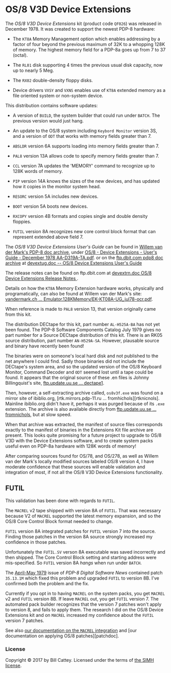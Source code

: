 # OS/8 V3D Device Extensions

The _OS/8 V3D Device Extensions_ kit (product code `QF026`) was released
in December 1978. It was created to support the newest PDP-8 hardware:

*   The `KT8A` Memory Management option which enables addressing by a
    factor of four beyond the previous maximum of 32K to a whopping
    128K of memory. The highest memory field for a PDP-8a goes up from
    7 to 37 (octal).

*   The `RL01` disk supporting 4 times the previous usual disk capacity,
    now up to nearly 5 Meg.

*   The `RX02` double-density floppy disks.

* Device drivers `VXSY` and `VXNS` enables use of `KT8A` extended
    memory as a file oriented system or non-system device.

This distribution contains software updates:

*   A version of `BUILD`, the system builder that could run under
    `BATCH`.  The previous version would just hang.

*   An update to the OS/8 system including `Keybord Monitor` version
    3S, and a version of `ODT` that works with memory fields greater
    than 7.

*   `ABSLDR` version 6A supports loading into memory fields greater
    than 7.

*   `PAL8` version 13A allows code to specify memory fields greater
    than 7.

*   `CCL` version 7A updates the 'MEMORY' command to recognize up
    to 128K words of memory.

*   `PIP` version 14A knows the sizes of the new devices, and has
    updated how it copies in the monitor system head.

*   `RESORC` version 5A includes new devices.

*   `BOOT` version 5A boots new devices.

*   `RXCOPY` version 4B formats and copies single and double density
    floppies.

*   `FUTIL` version 8A recognizes new core control block format that
    can represent extended above field 7.

The _OS/8 V3D Device Extensions User's Guide_ can be found
in [Willem van der Mark's PDP-8 doc archive][vdmdoc], under
[OS/8 - Device Extensions - User's Guide - December 1978 AA-D319A-TA.pdf][vdmextensions].
or on the [ftp.dbit.com pdp8 doc archive][dbitdoc] at [devextug.doc --
OS/8 Device Extensions User's Guide][dbitug]

The release notes can be found on ftp.dbit.com at [devextrn.doc	OS/8
Device Extensions Release Notes ][dbitrn].

Details on how the `KT8A` Memory Extension hardware works, physically
and programatically, can also be found at Willem van der Mark's site:
[vandermark.ch ... Emulator.128KMemory/EK-KT08A-UG_jul78-ocr.pdf][kt8adoc].

When reference is made to `PAL8` version 13, that version originally came
from this kit.

The distribution DECtape for this kit, part number `AL-H525A-BA` has
not yet been found.  The PDP-8 Software Components Catalog July 1979
gives no part number for a Source DECtape distribution of this kit.
There is an RK05 source distribution, part number
`AN-H529A-SA`. However, plausable source and binary have recently been
found!

The binaries were on someone's local hard disk and not published to
the net anywhere I could find.  Sadly those binaries did not include
the DECtape's system area, and so the updated version of the OS/8
Keyboard Monitor, Command Decoder and `ODT` seemed lost until a tape
could be found. It appears that the original source of these .en files
is Johnny Billingquist's site, [ftp.update.uu.se ... dectape1][uuseext1].

Then, however, a self-extracting archive called, `os8v3f.exe` was
found on a mirror site of ibiblio.org, [rtk.mirrors.pdp-11.ru
... fromhichols][rtknicnols]. Mainline ibiblio.org didn't have it, perhaps it was
purged because of its `.exe` extension.  The archive is also available
directly from [ftp.update.uu.se ... fromnichols][uusenichols], but at slow speed.

When that archive was extracted, the manifest of source files
corresponds exactly to the manifest of binaries in the Extensions Kit
file archive are present.  This looks quite promising for a future
project to upgrade to OS/8 V3D with the Device Extensions software,
and to create system packs useful even on PDP-8a hardware with 128K
words of memory!

After comparing sources found for OS/78, and OS/278, as well as Willem
van der Mark's locally modified sources labeled OS/8 version 4, I have
moderate confidence that these sources will enable validation and
integration of most, if not all the OS/8 V3D Device Extensions
functionality.

[rtknichols]: http://rtk.mirrors.pdp-11.ru/ftp.update.uu.se/pdp8/pdp-8/fromnichols/
[uuseext1]: ftp://ftp.update.uu.se/pub/pdp8/pdp-8/os8/os8.v3d/binaries/devext/dectapes/dectape1/
[uusenichols]: ftp://ftp.update.uu.se/pub/pdp8/pdp-8/fromnichols/

## FUTIL

This validation has been done with regards to `FUTIL`.

The `MACREL` v2 tape shipped with version 8A of `FUTIL`. That was
necessary because V2 of `MACREL` supported the latest memory
expansion, and so the OS/8 Core Control Block format needed to change.

`FUTIL` version 8A integrated patches for `FUTIL` version 7 into the
source.  Finding those patches in the version 8A source strongly
increased my confidence in those patches.

Unfortunately the `FUTIL.SV` verson 8A executable was saved
incorrectly and then shipped. The Core Control Block setting and
starting address were mis-specified. So `FUTIL` version 8A *hangs*
when run under `BATCH`.

The [April-May 1979][dsn1979apr] issue of _PDP-8 Digital Software
News_ contained patch `35.13.1M` which fixed this problem and upgraded
`FUTIL` to version 8B.  I've confirmed both the problem and the fix.

Currently if you opt in to having `MACREL` on the system packs, you
get `MACREL` v2 and `FUTIL` version 8B. If leave `MACREL` out, you get
`FUTIL` version 7. The automated pack builder recognizes that the
version 7 patches won't apply to version 8, and fails to apply them.
The research I did on the OS/8 Device Extensions kit and on
`MACREL` increased my confidence about the `FUTIL` version 7 patches.

See also [our documentation on the `MACREL` integration][macreldoc]
and [our documentation on applying OS/8 patches][patchdoc].

### <a id="license"></a>License

Copyright © 2017 by Bill Cattey. Licensed under the terms of
[the SIMH license][sl].

[vdmdoc]: http://vandermark.ch/pdp8/index.php?n=PDP8.Manuals
[vdmextensions]: http://vandermark.ch/pdp8/uploads/PDP8/PDP8.Manuals/AA-D319A-TA.pdf
[dbitdoc]: ftp://ftp.dbit.com/pub/pdp8/doc/
[dbitug]: ftp://ftp.dbit.com/pub/pdp8/doc/devextug.doc
[dbitrn]: ftp://ftp.dbit.com/pub/pdp8/doc/devextrn.doc
[kt8adoc]: http://www.vandermark.ch/pdp8/uploads/Emulator/Emulator.128KMemory/EK-KT08A-UG_jul78-ocr.pdf
[dsn1979apr]: http://bitsavers.org/pdf/dec/pdp8/softwarenews/198010_PDP8swNews_AA-K629A-BA.pdf
[macreldoc]:https://tangentsoft.com/pidp8i/doc/trunk/doc/os8-macrel.md
[macreldoc]:https://tangentsoft.com/pidp8i/doc/trunk/doc/os8-patching.md
[sl]: https://tangentsoft.com/pidp8i/doc/trunk/SIMH-LICENSE.md

